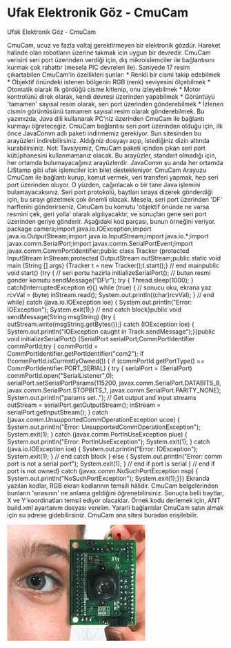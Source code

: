# Ufak Elektronik Göz - CmuCam




Ufak Elektronik Göz - CmuCam



 CmuCam, ucuz ve fazla voltaj gerektirmeyen bir elektronik gözdür. Hareket halinde olan robotların üzerine takmak icin uygun bir devredir.               CmuCam verisini seri port üzerinden verdiği için, dış mikroislemciler ile bağlantısını kurmak çok rahattır (mesela PIC devreleri ile). Saniyede 17 resim çıkartabilen CmuCam'in özellikleri şunlar:               * Renkli bir cismi takip edebilmek   * Objektif önündeki istenen bölgenin RGB (renk) seviyesini ölçebilmek   * Otomatik olarak ilk gördüğü cisme kitlenip, onu izleyebilmek   * Motor kontrolünü direk olarak, kendi devresi üzerinden yapabilmek    * Görüntüyü 'tamamen' sayısal resim olarak, seri port üzerinden gönderebilmek   * İzlenen cismin görüntüsünü tamamen sayısal resim olarak gönderebilmek.                           Bu yazımızda, Java dili kullanarak PC'niz üzerinden CmuCam ile bağlantı kurmayı öğretecegiz.               CmuCam bağlantısı seri port üzerinden olduğu için, ilk önce JavaComm adlı paketi indirmemiz gerekiyor. Sun sitesinden bu arayüzleri indirebilirsiniz. Aldığıniz dosyayı açıp, istediğiniz dizin altında kurabilirsiniz. Not: Tavsiyemiz, CmuCam paketi içinden çıkan seri port kütüphanesini kullanmamanız olacak. Bu arayüzler, standart olmadığı için, her ortamda bulumayacağınız arayüzlerdir. JavaComm şu anda her ortamda (JStamp gibi ufak işlemciler icin bile) destekleniyor.          CmuCam Arayuzu          CmuCam ile bağlantı kurup, komut vermek, veri transferi yapmak, hep seri port üzerinden oluyor. O yüzden, cağırılacak o bir tane Java işlemini bulamayacaksınız. Seri port protokolü, baytları sıraya dizerek gönderdiği için, bu sırayı gözetmek çok önemli olacak.               Mesela, seri port üzerinden 'DF' harflerini gönderirseniz, CmuCam bu komutu 'objektif önünde ne varsa resmini çek, geri yolla' olarak algılıyacaktır, ve sonuçları gene seri port üzerinden geriye gönderir. Aşağıdaki kod parçası, bunun örneğini veriyor.               package camera;import java.io.IOException;import java.io.OutputStream;import java.io.InputStream;import java.io.*;import javax.comm.SerialPort;import javax.comm.SerialPortEvent;import javax.comm.CommPortIdentifier;public class Tracker {protected InputStream inStream;protected OutputStream outStream;public  static void main (String [] args) {Tracker t = new Tracker();t.start();} // end mainpublic void start() {try { // seri portu hazirla initializeSerialPort(); // butun resmi gonder komutu sendMessage("DF\r");  try { Thread.sleep(1000); } catch(InterruptedException e){} while (true) {   // sonucu oku, ekrana yaz   rcvVal = (byte) inStream.read();   System.out.println((char)rcvVal);    } // end while} catch (java.io.IOException ioe) { System.out.println("Error: IOException"); System.exit(1);} // end catch block}public void sendMessage(String msgString) {try { outStream.write(msgString.getBytes());} catch (IOException ioe) { System.out.println("IOException caught in Track.sendMessage");}}public void initializeSerialPort() {SerialPort serialPort;CommPortIdentifier commPortId;try { commPortId = CommPortIdentifier.getPortIdentifier("com2"); if (!commPortId.isCurrentlyOwned()) {   if (commPortId.getPortType() == CommPortIdentifier.PORT_SERIAL) {     try {       serialPort = (SerialPort) commPortId.open("SerialListener",0);       serialPort.setSerialPortParams(115200,         javax.comm.SerialPort.DATABITS_8,         javax.comm.SerialPort.STOPBITS_1,         javax.comm.SerialPort.PARITY_NONE);         System.out.println("params set..");         // Get output and input streams       outStream = serialPort.getOutputStream();       inStream = serialPort.getInputStream();     } catch (javax.comm.UnsupportedCommOperationException ucoe) {       System.out.println("Error: UnsupportedCommOperationException");       System.exit(1);     } catch (javax.comm.PortInUseException piue) {       System.out.println("Error: PortInUseException");       System.exit(1);     } catch (java.io.IOException ioe) {       System.out.println("Error: IOException");       System.exit(1);     } // end catch block   } else {     System.out.println("Error: comm port is not a serial port");     System.exit(1);   } // end if port is serial } //  end if port is not owned} catch (javax.comm.NoSuchPortException nsp) { System.out.println("NoSuchPortException"); System.exit(1);}}}              Ekranda yazılan kodlar, RGB ekran kodlarının temsili hâlidir. CmuCam belgelerinden bunların 'sırasının' ne anlama geldiğini öğrenebilirsiniz. Sonuçta belli baytlar, X ve Y koordinatları temsil ediyor olacaklar.              Örnek kodu derlemek için, ANT build.xml ayartanım dosyası verelim.           <project name="cmucam4j" default="java" basedir=".">  <property name="build" value="${basedir}/build" />  <property name="classes" value="${build}/classes" />  <path id="cp">      <pathelement path="${classpath}" />      <pathelement location="${classes}" />      <pathelement location="c:/commapi/comm.jar" />  </path>  <target name="java" depends="init">      <javac destdir="${classes}" srcdir="${basedir}">          <classpath refid="cp" />          <include name="*.java"/>      </javac>  </target>      <target name="run" depends="java">         <java fork="yes" classname="camera.App" failonerror="true">            <classpath refid="cp" />         </java>      </target>   <target name="init">      <mkdir dir="${classes}/" />  </target></project>      Yararli bağlantılar          CmuCam satın almak için su adrese gidebilirsiniz.               CmuCam ana sitesi  buradan erişilebilir.      




![](cmucam_surat_yaninda.gif)
